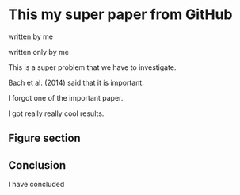 # This my super paper from GitHub
written by me

written only by me

This is a super problem that we have to investigate.

Bach et al. (2014) said that it is important.

I forgot one of the important paper.

I got really really cool results.

## Figure section

## Conclusion
I have concluded